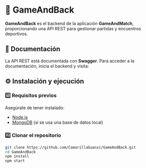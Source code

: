 # 🚀 GameAndBack  

**GameAndBack** es el backend de la aplicación **GameAndMatch**, proporcionando una API REST para gestionar partidas y encuentros deportivos.  

## 📖 Documentación  

La API REST está documentada con **Swagger**. Para acceder a la documentación, inicia el backend y visita:  


## ⚙️ Instalación y ejecución  

### 1️⃣ Requisitos previos  
Asegúrate de tener instalado:  
- [Node.js](https://nodejs.org/)  
- [MongoDB](https://www.mongodb.com/) (si se usa una base de datos local)  

### 2️⃣ Clonar el repositorio  
```bash
git clone https://github.com/CamarillaGuanxi/GameAndBack.git
cd GameAndBack
npm install
npm start
